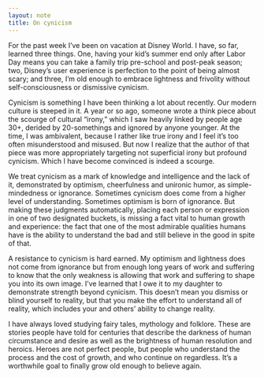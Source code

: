 ```yaml
---
layout: note
title: On cynicism
---
```


For the past week I’ve been on vacation at Disney World. I have, so far, learned three things. One, having your kid’s summer end only after Labor Day means you can take a family trip pre-school and post-peak season; two, Disney’s user experience is perfection to the point of being almost scary; and three, I’m old enough to embrace lightness and frivolity without self-consciousness or dismissive cynicism.
 
Cynicism is something I have been thinking a lot about recently. Our modern culture is steeped in it. A year or so ago, someone wrote a think piece about the scourge of cultural “irony,” which I saw heavily linked by people age 30+, derided by 20-somethings and ignored by anyone younger. At the time, I was ambivalent, because I rather like true irony and I feel it’s too often misunderstood and misused. But now I realize that the author of that piece was more appropriately targeting not superficial irony but profound cynicism. Which I have become convinced is indeed a scourge.
 
We treat cynicism as a mark of knowledge and intelligence and the lack of it, demonstrated by optimism, cheerfulness and unironic humor, as simple-mindedness or ignorance. Sometimes cynicism does come from a higher level of understanding. Sometimes optimism is born of ignorance. But making these judgments automatically, placing each person or expression in one of two designated buckets, is missing a fact vital to human growth and experience: the fact that one of the most admirable qualities humans have is the ability to understand the bad and still believe in the good in spite of that.
 
A resistance to cynicism is hard earned. My optimism and lightness does not come from ignorance but from enough long years of work and suffering to know that the only weakness is allowing that work and suffering to shape you into its own image. I’ve learned that I owe it to my daughter to demonstrate strength beyond cynicism. This doesn’t mean you dismiss or blind yourself to reality, but that you make the effort to understand all of reality, which includes your and others’ ability to change reality.
 
I have always loved studying fairy tales, mythology and folklore. These are stories people have told for centuries that describe the darkness of human circumstance and desire as well as the brightness of human resolution and heroics. Heroes are not perfect people, but people who understand the process and the cost of growth, and who continue on regardless. It’s a worthwhile goal to finally grow old enough to believe again.
